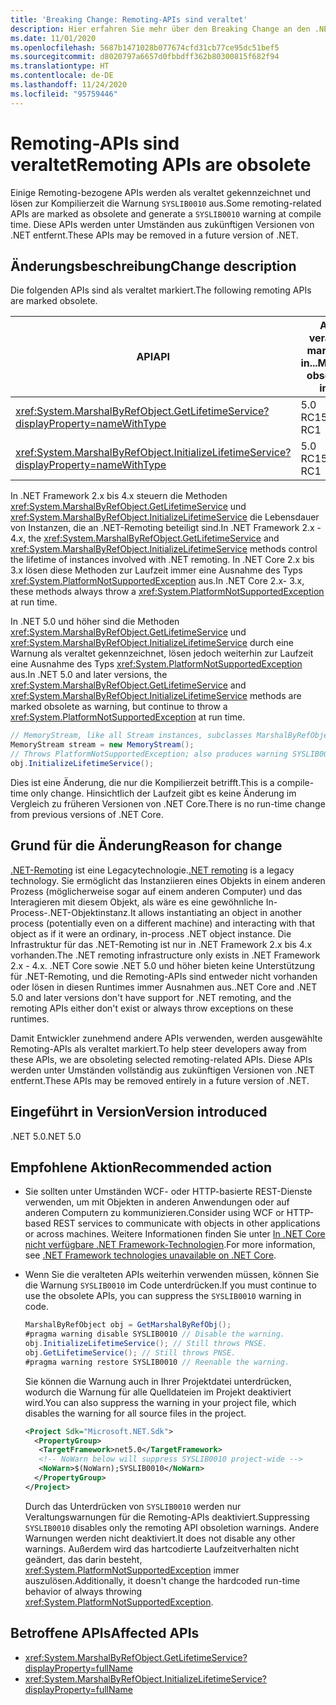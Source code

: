 ```yaml
---
title: 'Breaking Change: Remoting-APIs sind veraltet'
description: Hier erfahren Sie mehr über den Breaking Change an den .NET-Kernbibliotheken in .NET 5.0, durch den einige Remoting-APIs als veraltet gelten und eine Warnung mit einer benutzerdefinierten Diagnose-ID auslösen.
ms.date: 11/01/2020
ms.openlocfilehash: 5687b1471028b077674cfd31cb77ce95dc51bef5
ms.sourcegitcommit: d8020797a6657d0fbbdff362b80300815f682f94
ms.translationtype: HT
ms.contentlocale: de-DE
ms.lasthandoff: 11/24/2020
ms.locfileid: "95759446"
---
```

# <a name="remoting-apis-are-obsolete"></a><span data-ttu-id="278eb-103">Remoting-APIs sind veraltet</span><span class="sxs-lookup"><span data-stu-id="278eb-103">Remoting APIs are obsolete</span></span>

<span data-ttu-id="278eb-104">Einige Remoting-bezogene APIs werden als veraltet gekennzeichnet und lösen zur Kompilierzeit die Warnung `SYSLIB0010` aus.</span><span class="sxs-lookup"><span data-stu-id="278eb-104">Some remoting-related APIs are marked as obsolete and generate a `SYSLIB0010` warning at compile time.</span></span> <span data-ttu-id="278eb-105">Diese APIs werden unter Umständen aus zukünftigen Versionen von .NET entfernt.</span><span class="sxs-lookup"><span data-stu-id="278eb-105">These APIs may be removed in a future version of .NET.</span></span>

## <a name="change-description"></a><span data-ttu-id="278eb-106">Änderungsbeschreibung</span><span class="sxs-lookup"><span data-stu-id="278eb-106">Change description</span></span>

<span data-ttu-id="278eb-107">Die folgenden APIs sind als veraltet markiert.</span><span class="sxs-lookup"><span data-stu-id="278eb-107">The following remoting APIs are marked obsolete.</span></span>

| <span data-ttu-id="278eb-108">API</span><span class="sxs-lookup"><span data-stu-id="278eb-108">API</span></span> | <span data-ttu-id="278eb-109">Als veraltet markiert in...</span><span class="sxs-lookup"><span data-stu-id="278eb-109">Marked obsolete in...</span></span> |
| - | - |
| <xref:System.MarshalByRefObject.GetLifetimeService?displayProperty=nameWithType> | <span data-ttu-id="278eb-110">5.0 RC1</span><span class="sxs-lookup"><span data-stu-id="278eb-110">5.0 RC1</span></span> |
| <xref:System.MarshalByRefObject.InitializeLifetimeService?displayProperty=nameWithType> | <span data-ttu-id="278eb-111">5.0 RC1</span><span class="sxs-lookup"><span data-stu-id="278eb-111">5.0 RC1</span></span> |

<span data-ttu-id="278eb-112">In .NET Framework 2.x bis 4.x steuern die Methoden <xref:System.MarshalByRefObject.GetLifetimeService> und <xref:System.MarshalByRefObject.InitializeLifetimeService> die Lebensdauer von Instanzen, die an .NET-Remoting beteiligt sind.</span><span class="sxs-lookup"><span data-stu-id="278eb-112">In .NET Framework 2.x - 4.x, the <xref:System.MarshalByRefObject.GetLifetimeService> and <xref:System.MarshalByRefObject.InitializeLifetimeService> methods control the lifetime of instances involved with .NET remoting.</span></span> <span data-ttu-id="278eb-113">In .NET Core 2.x bis 3.x lösen diese Methoden zur Laufzeit immer eine Ausnahme des Typs <xref:System.PlatformNotSupportedException> aus.</span><span class="sxs-lookup"><span data-stu-id="278eb-113">In .NET Core 2.x- 3.x, these methods always throw a <xref:System.PlatformNotSupportedException> at run time.</span></span>

<span data-ttu-id="278eb-114">In .NET 5.0 und höher sind die Methoden <xref:System.MarshalByRefObject.GetLifetimeService> und <xref:System.MarshalByRefObject.InitializeLifetimeService> durch eine Warnung als veraltet gekennzeichnet, lösen jedoch weiterhin zur Laufzeit eine Ausnahme des Typs <xref:System.PlatformNotSupportedException> aus.</span><span class="sxs-lookup"><span data-stu-id="278eb-114">In .NET 5.0 and later versions, the <xref:System.MarshalByRefObject.GetLifetimeService> and <xref:System.MarshalByRefObject.InitializeLifetimeService> methods are marked obsolete as warning, but continue to throw a <xref:System.PlatformNotSupportedException> at run time.</span></span>

```csharp
// MemoryStream, like all Stream instances, subclasses MarshalByRefObject.
MemoryStream stream = new MemoryStream();
// Throws PlatformNotSupportedException; also produces warning SYSLIB0010.
obj.InitializeLifetimeService();
```

<span data-ttu-id="278eb-115">Dies ist eine Änderung, die nur die Kompilierzeit betrifft.</span><span class="sxs-lookup"><span data-stu-id="278eb-115">This is a compile-time only change.</span></span> <span data-ttu-id="278eb-116">Hinsichtlich der Laufzeit gibt es keine Änderung im Vergleich zu früheren Versionen von .NET Core.</span><span class="sxs-lookup"><span data-stu-id="278eb-116">There is no run-time change from previous versions of .NET Core.</span></span>

## <a name="reason-for-change"></a><span data-ttu-id="278eb-117">Grund für die Änderung</span><span class="sxs-lookup"><span data-stu-id="278eb-117">Reason for change</span></span>

<span data-ttu-id="278eb-118">[.NET-Remoting](/previous-versions/dotnet/netframework-1.1/kwdt6w2k(v=vs.71)) ist eine Legacytechnologie.</span><span class="sxs-lookup"><span data-stu-id="278eb-118">[.NET remoting](/previous-versions/dotnet/netframework-1.1/kwdt6w2k(v=vs.71)) is a legacy technology.</span></span> <span data-ttu-id="278eb-119">Sie ermöglicht das Instanziieren eines Objekts in einem anderen Prozess (möglicherweise sogar auf einem anderen Computer) und das Interagieren mit diesem Objekt, als wäre es eine gewöhnliche In-Process-.NET-Objektinstanz.</span><span class="sxs-lookup"><span data-stu-id="278eb-119">It allows instantiating an object in another process (potentially even on a different machine) and interacting with that object as if it were an ordinary, in-process .NET object instance.</span></span> <span data-ttu-id="278eb-120">Die Infrastruktur für das .NET-Remoting ist nur in .NET Framework 2.x bis 4.x vorhanden.</span><span class="sxs-lookup"><span data-stu-id="278eb-120">The .NET remoting infrastructure only exists in .NET Framework 2.x - 4.x.</span></span> <span data-ttu-id="278eb-121">.NET Core sowie .NET 5.0 und höher bieten keine Unterstützung für .NET-Remoting, und die Remoting-APIs sind entweder nicht vorhanden oder lösen in diesen Runtimes immer Ausnahmen aus.</span><span class="sxs-lookup"><span data-stu-id="278eb-121">.NET Core and .NET 5.0 and later versions don't have support for .NET remoting, and the remoting APIs either don't exist or always throw exceptions on these runtimes.</span></span>

<span data-ttu-id="278eb-122">Damit Entwickler zunehmend andere APIs verwenden, werden ausgewählte Remoting-APIs als veraltet markiert.</span><span class="sxs-lookup"><span data-stu-id="278eb-122">To help steer developers away from these APIs, we are obsoleting selected remoting-related APIs.</span></span> <span data-ttu-id="278eb-123">Diese APIs werden unter Umständen vollständig aus zukünftigen Versionen von .NET entfernt.</span><span class="sxs-lookup"><span data-stu-id="278eb-123">These APIs may be removed entirely in a future version of .NET.</span></span>

## <a name="version-introduced"></a><span data-ttu-id="278eb-124">Eingeführt in Version</span><span class="sxs-lookup"><span data-stu-id="278eb-124">Version introduced</span></span>

<span data-ttu-id="278eb-125">.NET 5.0</span><span class="sxs-lookup"><span data-stu-id="278eb-125">.NET 5.0</span></span>

## <a name="recommended-action"></a><span data-ttu-id="278eb-126">Empfohlene Aktion</span><span class="sxs-lookup"><span data-stu-id="278eb-126">Recommended action</span></span>

- <span data-ttu-id="278eb-127">Sie sollten unter Umständen WCF- oder HTTP-basierte REST-Dienste verwenden, um mit Objekten in anderen Anwendungen oder auf anderen Computern zu kommunizieren.</span><span class="sxs-lookup"><span data-stu-id="278eb-127">Consider using WCF or HTTP-based REST services to communicate with objects in other applications or across machines.</span></span> <span data-ttu-id="278eb-128">Weitere Informationen finden Sie unter [In .NET Core nicht verfügbare .NET Framework-Technologien](../../../porting/net-framework-tech-unavailable.md).</span><span class="sxs-lookup"><span data-stu-id="278eb-128">For more information, see [.NET Framework technologies unavailable on .NET Core](../../../porting/net-framework-tech-unavailable.md).</span></span>

- <span data-ttu-id="278eb-129">Wenn Sie die veralteten APIs weiterhin verwenden müssen, können Sie die Warnung `SYSLIB0010` im Code unterdrücken.</span><span class="sxs-lookup"><span data-stu-id="278eb-129">If you must continue to use the obsolete APIs, you can suppress the `SYSLIB0010` warning in code.</span></span>

  ```csharp
  MarshalByRefObject obj = GetMarshalByRefObj();
  #pragma warning disable SYSLIB0010 // Disable the warning.
  obj.InitializeLifetimeService(); // Still throws PNSE.
  obj.GetLifetimeService(); // Still throws PNSE.
  #pragma warning restore SYSLIB0010 // Reenable the warning.
  ```

  <span data-ttu-id="278eb-130">Sie können die Warnung auch in Ihrer Projektdatei unterdrücken, wodurch die Warnung für alle Quelldateien im Projekt deaktiviert wird.</span><span class="sxs-lookup"><span data-stu-id="278eb-130">You can also suppress the warning in your project file, which disables the warning for all source files in the project.</span></span>

  ```xml
  <Project Sdk="Microsoft.NET.Sdk">
    <PropertyGroup>
     <TargetFramework>net5.0</TargetFramework>
     <!-- NoWarn below will suppress SYSLIB0010 project-wide -->
     <NoWarn>$(NoWarn);SYSLIB0010</NoWarn>
    </PropertyGroup>
  </Project>
  ```

  <span data-ttu-id="278eb-131">Durch das Unterdrücken von `SYSLIB0010` werden nur Veraltungswarnungen für die Remoting-APIs deaktiviert.</span><span class="sxs-lookup"><span data-stu-id="278eb-131">Suppressing `SYSLIB0010` disables only the remoting API obsoletion warnings.</span></span> <span data-ttu-id="278eb-132">Andere Warnungen werden nicht deaktiviert.</span><span class="sxs-lookup"><span data-stu-id="278eb-132">It does not disable any other warnings.</span></span> <span data-ttu-id="278eb-133">Außerdem wird das hartcodierte Laufzeitverhalten nicht geändert, das darin besteht, <xref:System.PlatformNotSupportedException> immer auszulösen.</span><span class="sxs-lookup"><span data-stu-id="278eb-133">Additionally, it doesn't change the hardcoded run-time behavior of always throwing <xref:System.PlatformNotSupportedException>.</span></span>

## <a name="affected-apis"></a><span data-ttu-id="278eb-134">Betroffene APIs</span><span class="sxs-lookup"><span data-stu-id="278eb-134">Affected APIs</span></span>

- <xref:System.MarshalByRefObject.GetLifetimeService?displayProperty=fullName>
- <xref:System.MarshalByRefObject.InitializeLifetimeService?displayProperty=fullName>

<!--

#### Category

Core .NET libraries

### Affected APIs

- `M:System.MarshalByRefObject.GetLifetimeService`
- `M:System.MarshalByRefObject.InitializeLifetimeService`

-->
